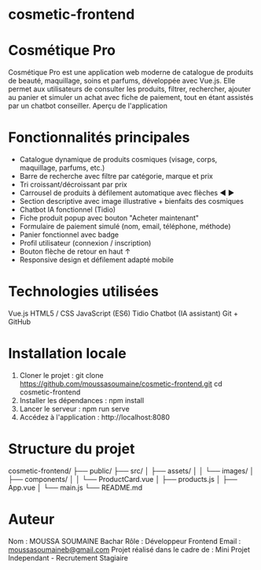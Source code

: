 # cosmetic-frontend


# Cosmétique Pro

 Cosmétique Pro est une application web moderne de catalogue de produits de beauté, maquillage, soins
 et parfums, développée avec Vue.js. Elle permet aux utilisateurs de consulter les produits, filtrer, rechercher,
 ajouter au panier et simuler un achat avec fiche de paiement, tout en étant assistés par un chatbot
 conseiller.
 Aperçu de l'application

# Fonctionnalités principales
 
 - Catalogue dynamique de produits cosmiques (visage, corps, maquillage, parfums, etc.)
 - Barre de recherche avec filtre par catégorie, marque et prix
 - Tri croissant/décroissant par prix
 - Carrousel de produits à défilement automatique avec flèches ◀ ▶
 - Section descriptive avec image illustrative + bienfaits des cosmiques
 - Chatbot IA fonctionnel (Tidio)
 - Fiche produit popup avec bouton "Acheter maintenant"
 - Formulaire de paiement simulé (nom, email, téléphone, méthode)
 - Panier fonctionnel avec badge
 - Profil utilisateur (connexion / inscription)
 - Bouton flèche de retour en haut ↑
 - Responsive design et défilement adapté mobile

# Technologies utilisées
 
 Vue.js 
 HTML5 / CSS
 JavaScript (ES6)
 Tidio Chatbot (IA assistant)
 Git + GitHub
 
 # Installation locale
 1. Cloner le projet :
 git clone https://github.com/moussasoumaine/cosmetic-frontend.git
 cd cosmetic-frontend
 2. Installer les dépendances :
 npm install
 3. Lancer le serveur :
 npm run serve
 4. Accédez à l'application :
 http://localhost:8080

# Structure du projet

 cosmetic-frontend/
 ├── public/
 ├── src/
 │   ├── assets/
 │   │   └── images/
 │   ├── components/
 │   │   └── ProductCard.vue
 │   ├── products.js
 │   ├── App.vue
 │   └── main.js
 └── README.md

# Auteur

Nom : MOUSSA SOUMAINE Bachar
Rôle : Développeur Frontend
Email : 
moussasoumaineb@gmail.com
Projet réalisé dans le cadre de : Mini Projet Independant - Recrutement Stagiaire